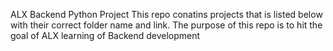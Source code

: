 ALX Backend Python Project
This repo conatins projects that is listed below with their correct folder name and link. The purpose of this repo is to hit the goal of ALX learning of Backend development
